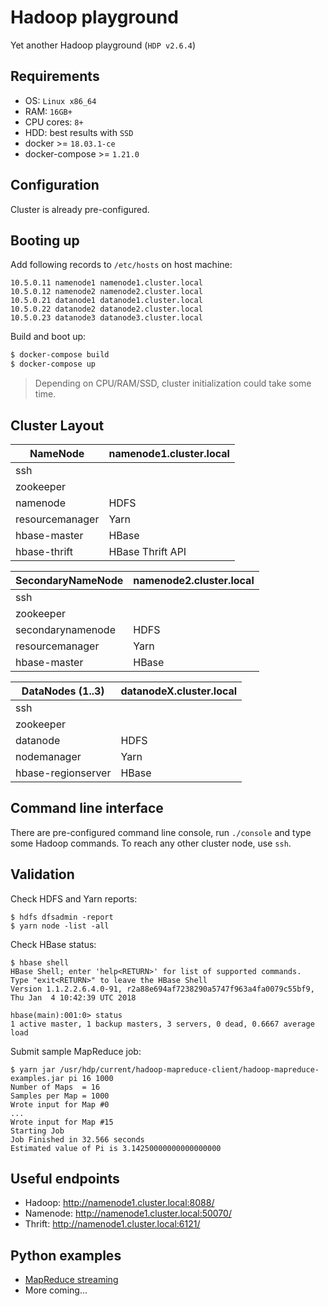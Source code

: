 # Hadoop playground

Yet another Hadoop playground (`HDP v2.6.4`)

## Requirements

* OS: `Linux x86_64`
* RAM: `16GB+`
* CPU cores: `8+`
* HDD: best results with `SSD`
* docker >= `18.03.1-ce`
* docker-compose >= `1.21.0`

## Configuration

Cluster is already pre-configured.

## Booting up

Add following records to `/etc/hosts` on host machine:
```
10.5.0.11 namenode1 namenode1.cluster.local
10.5.0.12 namenode2 namenode2.cluster.local
10.5.0.21 datanode1 datanode1.cluster.local
10.5.0.22 datanode2 datanode2.cluster.local
10.5.0.23 datanode3 datanode3.cluster.local
```

Build and boot up:
```bash
$ docker-compose build
$ docker-compose up
```

> Depending on CPU/RAM/SSD, cluster initialization could take some time. 


## Cluster Layout

| NameNode                     | namenode1.cluster.local  |
| ---------------------------- | ------------------------ |
| ssh                          |                          |
| zookeeper                    |                          |
| namenode                     | HDFS                     |
| resourcemanager              | Yarn                     |
| hbase-master                 | HBase                    |
| hbase-thrift                 | HBase Thrift API         |


| SecondaryNameNode            | namenode2.cluster.local  |
| ---------------------------- | ------------------------ |
| ssh                          |                          |
| zookeeper                    |                          |
| secondarynamenode            | HDFS                     |
| resourcemanager              | Yarn                     |
| hbase-master                 | HBase                    |


| DataNodes (1..3)             | datanodeX.cluster.local  |
| ---------------------------- | ------------------------ |
| ssh                          |                          |
| zookeeper                    |                          |
| datanode                     | HDFS                     |
| nodemanager                  | Yarn                     |
| hbase-regionserver           | HBase                    |


## Command line interface

There are pre-configured command line console, run `./console` and type
some Hadoop commands. To reach any other cluster node, use `ssh`.

## Validation

Check HDFS and Yarn reports:
```
$ hdfs dfsadmin -report
$ yarn node -list -all
```

Check HBase status:
```
$ hbase shell
HBase Shell; enter 'help<RETURN>' for list of supported commands.
Type "exit<RETURN>" to leave the HBase Shell
Version 1.1.2.2.6.4.0-91, r2a88e694af7238290a5747f963a4fa0079c55bf9, Thu Jan  4 10:42:39 UTC 2018
 
hbase(main):001:0> status
1 active master, 1 backup masters, 3 servers, 0 dead, 0.6667 average load
```

Submit sample MapReduce job:
```
$ yarn jar /usr/hdp/current/hadoop-mapreduce-client/hadoop-mapreduce-examples.jar pi 16 1000
Number of Maps  = 16
Samples per Map = 1000
Wrote input for Map #0
...
Wrote input for Map #15
Starting Job
Job Finished in 32.566 seconds
Estimated value of Pi is 3.14250000000000000000
```

## Useful endpoints

* Hadoop: http://namenode1.cluster.local:8088/
* Namenode: http://namenode1.cluster.local:50070/
* Thrift: http://namenode1.cluster.local:6121/

## Python examples

* [MapReduce streaming](workspace/scripts/hadoop_streaming)
* More coming...
